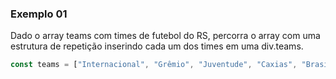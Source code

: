 ### Exemplo 01
Dado o array teams com times de futebol do RS, percorra o array com uma estrutura de repetição inserindo cada um dos times em uma div.teams.

```javascript
const teams = ["Internacional", "Grêmio", "Juventude", "Caxias", "Brasil de Pelotas"];
```